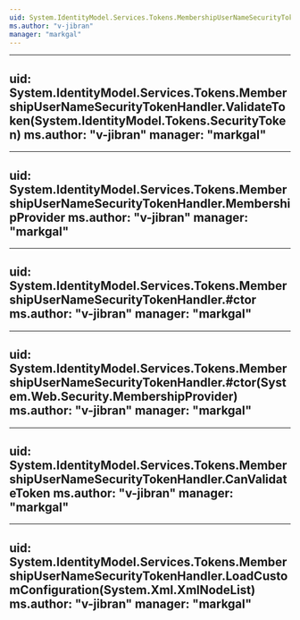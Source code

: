 ```yaml
---
uid: System.IdentityModel.Services.Tokens.MembershipUserNameSecurityTokenHandler
ms.author: "v-jibran"
manager: "markgal"
---
```


---
uid: System.IdentityModel.Services.Tokens.MembershipUserNameSecurityTokenHandler.ValidateToken(System.IdentityModel.Tokens.SecurityToken)
ms.author: "v-jibran"
manager: "markgal"
---

---
uid: System.IdentityModel.Services.Tokens.MembershipUserNameSecurityTokenHandler.MembershipProvider
ms.author: "v-jibran"
manager: "markgal"
---

---
uid: System.IdentityModel.Services.Tokens.MembershipUserNameSecurityTokenHandler.#ctor
ms.author: "v-jibran"
manager: "markgal"
---

---
uid: System.IdentityModel.Services.Tokens.MembershipUserNameSecurityTokenHandler.#ctor(System.Web.Security.MembershipProvider)
ms.author: "v-jibran"
manager: "markgal"
---

---
uid: System.IdentityModel.Services.Tokens.MembershipUserNameSecurityTokenHandler.CanValidateToken
ms.author: "v-jibran"
manager: "markgal"
---

---
uid: System.IdentityModel.Services.Tokens.MembershipUserNameSecurityTokenHandler.LoadCustomConfiguration(System.Xml.XmlNodeList)
ms.author: "v-jibran"
manager: "markgal"
---
